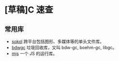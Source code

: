 # [草稿]C 速查

## 常用库

- [sokol](https://github.com/floooh/sokol) 跨平台包括图形、多媒体等的单头文件库。
- [bdwgc](https://github.com/bdwgc/bdwgc) 垃圾回收库，又叫 bdw-gc, boehm-gc, libgc。
- [mjs](https://github.com/cesanta/mjs) 一个 JS 的运行库。
